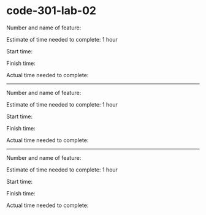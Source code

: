 # code-301-lab-02


Number and name of feature: 

Estimate of time needed to complete: 1 hour

Start time: 

Finish time: 

Actual time needed to complete: 


------------------------------------------


Number and name of feature: 

Estimate of time needed to complete: 1 hour

Start time: 

Finish time: 

Actual time needed to complete: 

------------------------------------------


Number and name of feature: 

Estimate of time needed to complete: 1 hour

Start time: 

Finish time: 

Actual time needed to complete: 
